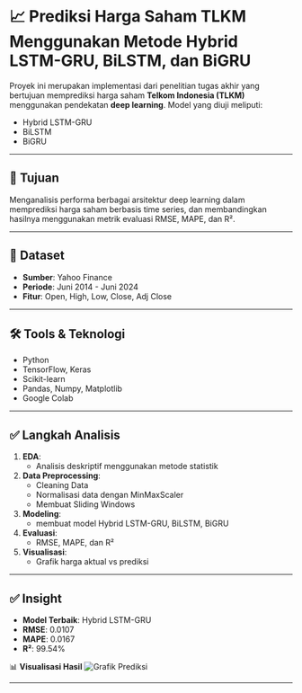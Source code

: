 # 📈 Prediksi Harga Saham TLKM Menggunakan Metode Hybrid LSTM-GRU, BiLSTM, dan BiGRU

Proyek ini merupakan implementasi dari penelitian tugas akhir yang bertujuan memprediksi harga saham **Telkom Indonesia (TLKM)** menggunakan pendekatan **deep learning**. Model yang diuji meliputi:
- Hybrid LSTM-GRU
- BiLSTM
- BiGRU

---

## 🎯 Tujuan
Menganalisis performa berbagai arsitektur deep learning dalam memprediksi harga saham berbasis time series, dan membandingkan hasilnya menggunakan metrik evaluasi RMSE, MAPE, dan R².

---

## 📂 Dataset
- **Sumber**: Yahoo Finance
- **Periode**: Juni 2014 - Juni 2024
- **Fitur**: Open, High, Low, Close, Adj Close

---

## 🛠 Tools & Teknologi
- Python
- TensorFlow, Keras
- Scikit-learn
- Pandas, Numpy, Matplotlib
- Google Colab

---

## ✅ Langkah Analisis
1. **EDA**:
   - Analisis deskriptif menggunakan metode statistik 
2. **Data Preprocessing**:
   - Cleaning Data
   - Normalisasi data dengan MinMaxScaler
   - Membuat Sliding Windows
3. **Modeling**:
   - membuat model Hybrid LSTM-GRU, BiLSTM, BiGRU
4. **Evaluasi**:
   - RMSE, MAPE, dan R²
5. **Visualisasi**:
   - Grafik harga aktual vs prediksi

---

## ✅ Insight
- **Model Terbaik**: Hybrid LSTM-GRU
- **RMSE**: 0.0107
- **MAPE**: 0.0167
- **R²**: 99.54%

📊 **Visualisasi Hasil**
![Grafik Prediksi](grafik_prediksi.png)

---

